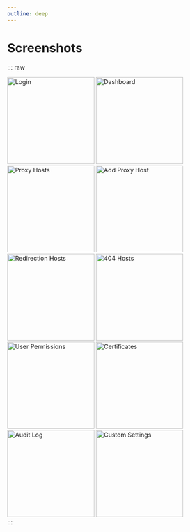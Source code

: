 ```yaml
---
outline: deep
---
```


# Screenshots

::: raw
<div class="inline-img">
	<a href="/screenshots/login.png" target="_blank"><img class="no-medium-zoom zooming" src="/screenshots/login.png" alt="Login" title="Login" width="200"/></a>
	<a href="/screenshots/dashboard.png" target="_blank"><img class="no-medium-zoom zooming" src="/screenshots/dashboard.png" alt="Dashboard" title="Dashboard" width="200"/></a>
	<a href="/screenshots/proxy-hosts.png" target="_blank"><img class="no-medium-zoom zooming" src="/screenshots/proxy-hosts.png" alt="Proxy Hosts" title="Proxy Hosts" width="200"/></a>
	<a href="/screenshots/proxy-hosts-add.png" target="_blank"><img class="no-medium-zoom zooming" src="/screenshots/proxy-hosts-add.png" alt="Add Proxy Host" title="Add Proxy Host" width="200"/></a>
	<a href="/screenshots/redirection-hosts.png" target="_blank"><img class="no-medium-zoom zooming" src="/screenshots/redirection-hosts.png" alt="Redirection Hosts" title="Redirection Hosts" width="200"/></a>
	<a href="/screenshots/dead-hosts.png" target="_blank"><img class="no-medium-zoom zooming" src="/screenshots/dead-hosts.png" alt="404 Hosts" title="404 Hosts" width="200"/></a>
	<a href="/screenshots/permissions.png" target="_blank"><img class="no-medium-zoom zooming" src="/screenshots/permissions.png" alt="User Permissions" title="User Permissions" width="200"/></a>
	<a href="/screenshots/certificates.png" target="_blank"><img class="no-medium-zoom zooming" src="/screenshots/certificates.png" alt="Certificates" title="Certificates" width="200"/></a>
	<a href="/screenshots/audit-log.png" target="_blank"><img class="no-medium-zoom zooming" src="/screenshots/audit-log.png" alt="Audit Log" title="Audit Log" width="200"/></a>
	<a href="/screenshots/custom-settings.png" target="_blank"><img class="no-medium-zoom zooming" src="/screenshots/custom-settings.png" alt="Custom Settings" title="Custom Settings" width="200"/></a>
</div>
:::
